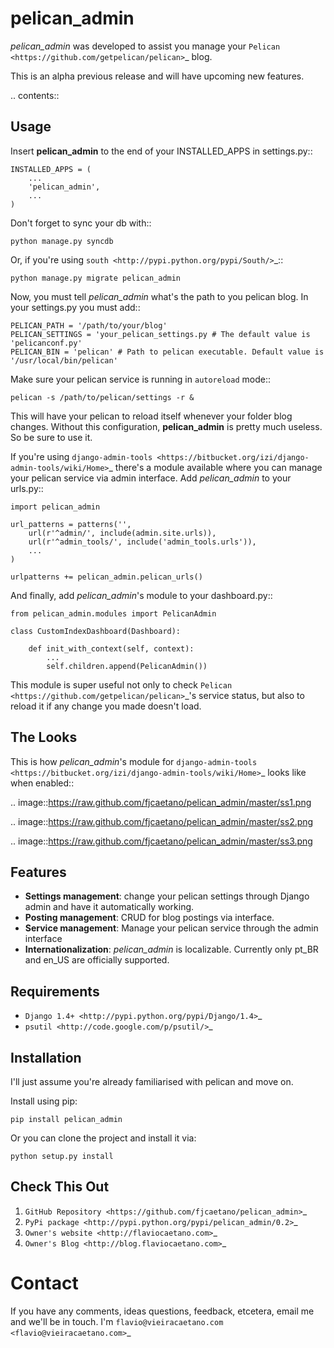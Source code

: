 pelican_admin
======================
*pelican_admin* was developed to assist you manage your `Pelican <https://github.com/getpelican/pelican>`_ blog.

This is an alpha previous release and will have upcoming new features.

.. contents::

Usage
-----

Insert **pelican_admin** to the end of your INSTALLED_APPS in settings.py::

    INSTALLED_APPS = (
        ...
        'pelican_admin',
        ...
    )
    
Don't forget to sync your db with::

	python manage.py syncdb
	
Or, if you're using `south <http://pypi.python.org/pypi/South/>`_::

	python manage.py migrate pelican_admin
	
Now, you must tell *pelican_admin* what's the path to you pelican blog. In your settings.py you must add::

	PELICAN_PATH = '/path/to/your/blog'
	PELICAN_SETTINGS = 'your_pelican_settings.py # The default value is 'pelicanconf.py'
	PELICAN_BIN = 'pelican' # Path to pelican executable. Default value is '/usr/local/bin/pelican'
	
Make sure your pelican service is running in `autoreload` mode::

	pelican -s /path/to/pelican/settings -r &
	
	
This will have your pelican to reload itself whenever your folder blog changes. Without this configuration, **pelican_admin** is pretty much useless. So be sure to use it.
	
If you're using `django-admin-tools <https://bitbucket.org/izi/django-admin-tools/wiki/Home>`_ there's a module available where you can manage your pelican service via admin interface. Add *pelican_admin* to your urls.py::

	import pelican_admin
	
	url_patterns = patterns('',	
    	url(r'^admin/', include(admin.site.urls)),
	    url(r'^admin_tools/', include('admin_tools.urls')),
	   	...
	)
	
	urlpatterns += pelican_admin.pelican_urls()
	
And finally, add *pelican_admin*'s module to your dashboard.py::

	from pelican_admin.modules import PelicanAdmin
	
	class CustomIndexDashboard(Dashboard):

    	def init_with_context(self, context):
			...
	        self.children.append(PelicanAdmin())
	        
This module is super useful not only to check `Pelican <https://github.com/getpelican/pelican>`_'s service status, but also to reload it if any change you made doesn't load.
	        
The Looks
---------

This is how *pelican_admin*'s module for `django-admin-tools <https://bitbucket.org/izi/django-admin-tools/wiki/Home>`_ looks like when enabled::

.. image::https://raw.github.com/fjcaetano/pelican_admin/master/ss1.png

.. image::https://raw.github.com/fjcaetano/pelican_admin/master/ss2.png

.. image::https://raw.github.com/fjcaetano/pelican_admin/master/ss3.png


Features
--------

- **Settings management**: change your pelican settings through Django admin and have it automatically working.
- **Posting management**: CRUD for blog postings via interface.
- **Service management**: Manage your pelican service through the admin interface
- **Internationalization**: *pelican_admin* is localizable. Currently only pt_BR and en_US are officially supported.

Requirements
------------
* `Django 1.4+ <http://pypi.python.org/pypi/Django/1.4>`_
* `psutil <http://code.google.com/p/psutil/>`_

Installation
------------
I'll just assume you're already familiarised with pelican and move on.

Install using pip:

    pip install pelican_admin
    
Or you can clone the project and install it via:

    python setup.py install

Check This Out
--------------
1. `GitHub Repository <https://github.com/fjcaetano/pelican_admin>`_
2. `PyPi package <http://pypi.python.org/pypi/pelican_admin/0.2>`_
3. `Owner's website <http://flaviocaetano.com>`_
4. `Owner's Blog <http://blog.flaviocaetano.com>`_


Contact
==============
If you have any comments, ideas questions, feedback, etcetera, email me and we'll be in touch. I'm `flavio@vieiracaetano.com <flavio@vieiracaetano.com>`_